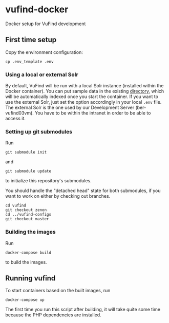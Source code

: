 # vufind-docker
Docker setup for VuFind development

## First time setup

Copy the environment configuration:
```
cp .env_template .env
```

### Using a local or external Solr
By default, VuFind will be run with a local Solr instance (installed within the Docker container). You can put sample data in the existing [directory](sample-data), which will be automatically indexed once you start the container. If you want to use the external Solr, just set the option accordingly in your local `.env` file. The external Solr is the one used by our Development Server (ber-vufind03vm). You have to be within the intranet in order to be able to access it.

### Setting up git submodules
Run 
```
git submodule init
```
and 
```
git submodule update
```
to initialize this repository's submodules. 

You should handle the "detached head" state for both submodules, if you want to work on either by checking out branches. 
```
cd vufind
git checkout zenon
cd ../vufind-configs
git checkout master
```

### Building the images
Run
```
docker-compose build
```
to build the images.

## Running vufind
To start containers based on the built images, run
```
docker-compose up
```
The first time you run this script after building, it will take quite some time because the PHP dependencies are installed.
